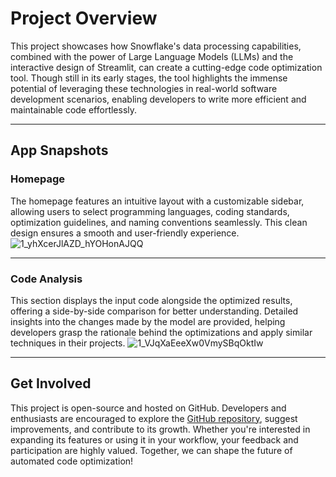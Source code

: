 # **Project Overview**

This project showcases how Snowflake's data processing capabilities, combined with the power of Large Language Models (LLMs) and the interactive design of Streamlit, can create a cutting-edge code optimization tool. Though still in its early stages, the tool highlights the immense potential of leveraging these technologies in real-world software development scenarios, enabling developers to write more efficient and maintainable code effortlessly.

---

## **App Snapshots**

### **Homepage**  
The homepage features an intuitive layout with a customizable sidebar, allowing users to select programming languages, coding standards, optimization guidelines, and naming conventions seamlessly. This clean design ensures a smooth and user-friendly experience.
![1_yhXcerJlAZD_hYOHonAJQQ](https://github.com/user-attachments/assets/2b1e3e2e-574b-43b4-b2de-a228c2a48687)

---

### **Code Analysis**  
This section displays the input code alongside the optimized results, offering a side-by-side comparison for better understanding. Detailed insights into the changes made by the model are provided, helping developers grasp the rationale behind the optimizations and apply similar techniques in their projects.
![1_VJqXaEeeXw0VmySBqOktIw](https://github.com/user-attachments/assets/60101269-ba47-46f1-8471-1e0ef75d0f2e)


---

## **Get Involved**

This project is open-source and hosted on GitHub. Developers and enthusiasts are encouraged to explore the [GitHub repository](#), suggest improvements, and contribute to its growth. Whether you're interested in expanding its features or using it in your workflow, your feedback and participation are highly valued. Together, we can shape the future of automated code optimization!
